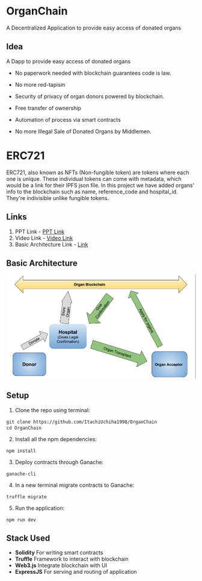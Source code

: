 # OrganChain
A Decentralized Application to provide easy access of donated organs
## **Idea**

A Dapp to provide easy access of donated organs


- No paperwork needed with blockchain guarantees code is law.

- No more red-tapism

- Security of privacy of organ donors powered by blockchain.

- Free transfer of ownership

- Automation of process via smart contracts

- No more Illegal Sale of Donated Organs by Middlemen.

# ERC721 

ERC721, also known as NFTs (Non-fungible token) are tokens where each one is unique. These individual tokens can come with metadata, which would be a link for their IPFS json file. In this project we have added organs' info to the blockchain such as name, reference_code and hospital_id. They're indivisible unlike fungible tokens.

## **Links**

1. PPT Link - <a href="https://docs.google.com/presentation/d/1XvTY9hsqH40Gv1Hppkb5vaEe2dYYAP6xisrpFsmNOLI/edit?usp=sharing">PPT Link</a>
2. Video Link - <a href="https://drive.google.com/open?id=1A9rT_ACp664BAqE8HmGGxilBwjNIdxLA">Video Link</a>
3. Basic Architecture Link - <a href="https://docs.google.com/presentation/d/1BdH68Iawqnh4o7D53weAQHd29M7BY5kQPXNdwjwZjPQ/edit#slide=id.p">Link</a>

## **Basic Architecture**

<img src="https://github.com/ItachiUchiha1998/OrganChain/blob/master/organ1.jpg" width="600">

## **Setup**

1. Clone the repo using terminal:

```
git clone https://github.com/ItachiUchiha1998/OrganChain
cd OrganChain
```

2. Install all the npm dependencies:

```
npm install
```

3. Deploy contracts through Ganache:

```
ganache-cli
```

4. In a new terminal migrate contracts to Ganache:

```
truffle migrate
```

5. Run the application:

```
npm run dev
```

## **Stack Used**

- **Solidity** For writing smart contracts
- **Truffle** Framework to interact with blockchain
- **Web3.js** Integrate blockchain with UI
- **ExpressJS** For serving and routing of application

